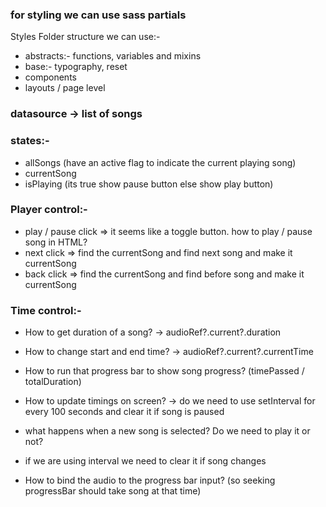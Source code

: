 ### for styling we can use sass partials

Styles Folder structure we can use:-

- abstracts:- functions, variables and mixins
- base:- typography, reset
- components
- layouts / page level

### datasource -> list of songs

### states:-

- allSongs (have an active flag to indicate the current playing song)
- currentSong
- isPlaying (its true show pause button else show play button)

### Player control:-

- play / pause click => it seems like a toggle button. how to play / pause song in HTML?
- next click => find the currentSong and find next song and make it currentSong
- back click => find the currentSong and find before song and make it currentSong

### Time control:-

- How to get duration of a song? -> audioRef?.current?.duration

- How to change start and end time? -> audioRef?.current?.currentTime

- How to run that progress bar to show song progress? (timePassed / totalDuration)

- How to update timings on screen? -> do we need to use setInterval for every 100 seconds and clear it if song is paused

- what happens when a new song is selected? Do we need to play it or not?

- if we are using interval we need to clear it if song changes

- How to bind the audio to the progress bar input? (so seeking progressBar should take song at that time)
